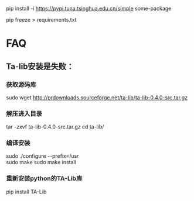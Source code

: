 pip install -i https://pypi.tuna.tsinghua.edu.cn/simple some-package

pip freeze > requirements.txt


# FAQ

## Ta-lib安装是失败：

### 获取源码库
sudo wget http://prdownloads.sourceforge.net/ta-lib/ta-lib-0.4.0-src.tar.gz

### 解压进入目录
tar -zxvf ta-lib-0.4.0-src.tar.gz
cd ta-lib/

### 编译安装
sudo ./configure --prefix=/usr  
sudo make
sudo make install

### 重新安装python的TA-Lib库
pip install TA-Lib
